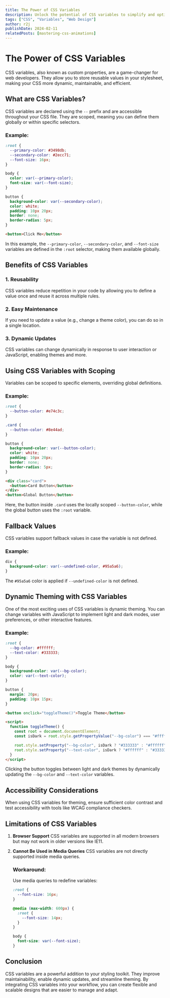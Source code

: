 ```yaml
---
title: The Power of CSS Variables
description: Unlock the potential of CSS variables to simplify and optimize your styling workflow.
tags: ["CSS", "Variables", "Web Design"]
author: r2j
publishDate: 2024-02-11
relatedPosts: [mastering-css-animations]
---
```


# The Power of CSS Variables

CSS variables, also known as custom properties, are a game-changer for web developers. They allow you to store reusable values in your stylesheet, making your CSS more dynamic, maintainable, and efficient.

## What are CSS Variables?

CSS variables are declared using the `--` prefix and are accessible throughout your CSS file. They are scoped, meaning you can define them globally or within specific selectors.

### Example:

```css
:root {
  --primary-color: #3498db;
  --secondary-color: #2ecc71;
  --font-size: 16px;
}

body {
  color: var(--primary-color);
  font-size: var(--font-size);
}

button {
  background-color: var(--secondary-color);
  color: white;
  padding: 10px 20px;
  border: none;
  border-radius: 5px;
}
```

```html
<button>Click Me</button>
```

In this example, the `--primary-color`, `--secondary-color`, and `--font-size` variables are defined in the `:root` selector, making them available globally.

## Benefits of CSS Variables

### 1. **Reusability**

CSS variables reduce repetition in your code by allowing you to define a value once and reuse it across multiple rules.

### 2. **Easy Maintenance**

If you need to update a value (e.g., change a theme color), you can do so in a single location.

### 3. **Dynamic Updates**

CSS variables can change dynamically in response to user interaction or JavaScript, enabling themes and more.

## Using CSS Variables with Scoping

Variables can be scoped to specific elements, overriding global definitions.

### Example:

```css
:root {
  --button-color: #e74c3c;
}

.card {
  --button-color: #8e44ad;
}

button {
  background-color: var(--button-color);
  color: white;
  padding: 10px 20px;
  border: none;
  border-radius: 5px;
}
```

```html
<div class="card">
  <button>Card Button</button>
</div>
<button>Global Button</button>
```

Here, the button inside `.card` uses the locally scoped `--button-color`, while the global button uses the `:root` variable.

## Fallback Values

CSS variables support fallback values in case the variable is not defined.

### Example:

```css
div {
  background-color: var(--undefined-color, #95a5a6);
}
```

The `#95a5a6` color is applied if `--undefined-color` is not defined.

## Dynamic Theming with CSS Variables

One of the most exciting uses of CSS variables is dynamic theming. You can change variables with JavaScript to implement light and dark modes, user preferences, or other interactive features.

### Example:

```css
:root {
  --bg-color: #ffffff;
  --text-color: #333333;
}

body {
  background-color: var(--bg-color);
  color: var(--text-color);
}

button {
  margin: 20px;
  padding: 10px 15px;
}
```

```html
<button onclick="toggleTheme()">Toggle Theme</button>

<script>
  function toggleTheme() {
    const root = document.documentElement;
    const isDark = root.style.getPropertyValue("--bg-color") === "#ffffff";

    root.style.setProperty("--bg-color", isDark ? "#333333" : "#ffffff");
    root.style.setProperty("--text-color", isDark ? "#ffffff" : "#333333");
  }
</script>
```

Clicking the button toggles between light and dark themes by dynamically updating the `--bg-color` and `--text-color` variables.

## Accessibility Considerations

When using CSS variables for theming, ensure sufficient color contrast and test accessibility with tools like WCAG compliance checkers.

## Limitations of CSS Variables

1. **Browser Support**
   CSS variables are supported in all modern browsers but may not work in older versions like IE11.

2. **Cannot Be Used in Media Queries**
   CSS variables are not directly supported inside media queries.

   ### Workaround:

   Use media queries to redefine variables:

   ```css
   :root {
     --font-size: 16px;
   }

   @media (max-width: 600px) {
     :root {
       --font-size: 14px;
     }
   }

   body {
     font-size: var(--font-size);
   }
   ```

## Conclusion

CSS variables are a powerful addition to your styling toolkit. They improve maintainability, enable dynamic updates, and streamline theming. By integrating CSS variables into your workflow, you can create flexible and scalable designs that are easier to manage and adapt.
